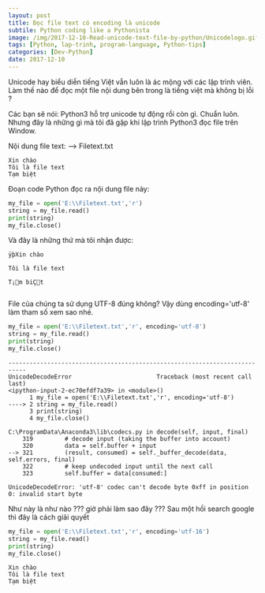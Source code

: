```yaml
---
layout: post
title: Đọc file text có encoding là unicode
subtile: Python coding like a Pythonista
image: /img/2017-12-10-Read-unicode-text-file-by-python/Unicodelogo.gif
tags: [Python, lap-trinh, program-language, Python-tips]
categories: [Dev-Python]
date: 2017-12-10
---
```


Unicode hay biểu diễn tiếng Việt vẫn luôn là ác mộng với các lập trình viên. Làm thế nào để đọc một file nội dung bên trong là tiếng việt mà không bị lỗi ?

Các bạn sẽ nói: Python3 hỗ trợ unicode tự động rồi còn gì. Chuẩn luôn. Nhưng đây là những gì mà tôi đã gặp khi lập trình Python3 đọc file trên Window.


Nội dung file text: --> Filetext.txt
```
Xin chào
Tôi là file text
Tạm biệt
```


Đoạn code Python đọc ra nội dung file này:

```Python
my_file = open('E:\\Filetext.txt','r')
string = my_file.read()
print(string)
my_file.close()
```
Và đây là những thứ mà tôi nhận được:

```
ÿþXin chào

Tôi là file text

T¡m biÇt


```

File của chúng ta sử dụng UTF-8 đúng không? Vậy dùng encoding='utf-8' làm tham số xem sao nhé.

```Python
my_file = open('E:\\Filetext.txt','r', encoding='utf-8')
string = my_file.read()
print(string)
my_file.close()
```

```
---------------------------------------------------------------------------
UnicodeDecodeError                        Traceback (most recent call last)
<ipython-input-2-ec70efdf7a39> in <module>()
      1 my_file = open('E:\\Filetext.txt','r', encoding='utf-8')
----> 2 string = my_file.read()
      3 print(string)
      4 my_file.close()

C:\ProgramData\Anaconda3\lib\codecs.py in decode(self, input, final)
    319         # decode input (taking the buffer into account)
    320         data = self.buffer + input
--> 321         (result, consumed) = self._buffer_decode(data, self.errors, final)
    322         # keep undecoded input until the next call
    323         self.buffer = data[consumed:]

UnicodeDecodeError: 'utf-8' codec can't decode byte 0xff in position 0: invalid start byte
```

Như này là như nào ??? giờ phải làm sao đây ???
Sau một hồi search google thì đây là cách giải quyết

```Python
my_file = open('E:\\Filetext.txt','r', encoding='utf-16')
string = my_file.read()
print(string)
my_file.close()
```

```
Xin chào
Tôi là file text
Tạm biệt
```